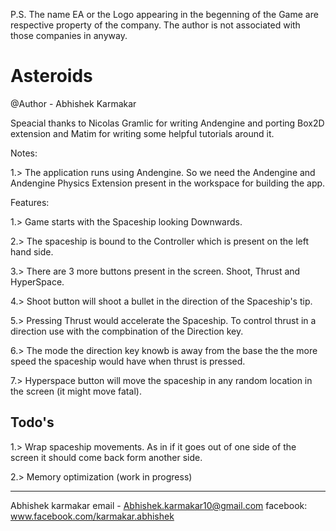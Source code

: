 P.S. The name EA or the Logo appearing in the begenning of the Game are respective property of the company. The author
is not associated with those companies in anyway. 

Asteroids
=========

@Author - Abhishek Karmakar


Speacial thanks to Nicolas Gramlic for writing Andengine and porting Box2D extension and Matim for writing some helpful tutorials around it.

Notes:

1.> The application runs using Andengine. So we need the Andengine and Andengine Physics Extension present in the workspace for building the app.

Features:

1.> Game starts with the Spaceship looking Downwards.

2.> The spaceship is bound to the Controller which is present on the left hand side. 

3.> There are 3 more buttons present in the screen. Shoot, Thrust and HyperSpace.

4.> Shoot button will shoot a bullet in the direction of the Spaceship's tip. 

5.> Pressing Thrust would accelerate the Spaceship. To control thrust in a direction use with the compbination of the Direction key. 

6.> The mode the direction key knowb is away from the base the the more speed the spaceship would have when thrust is pressed.

7.> Hyperspace button will move the spaceship in any random location in the screen (it might move fatal).




Todo's
-----------

1.> Wrap spaceship movements. As in if it goes out of one side of the screen it should come back form another side. 

2.> Memory optimization (work in progress)


-------


Abhishek karmakar
email - Abhishek.karmakar10@gmail.com
facebook: www.facebook.com/karmakar.abhishek
